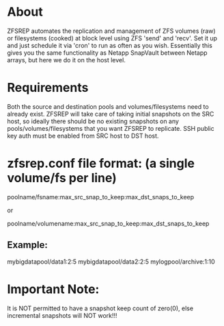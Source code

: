 About
=====
ZFSREP automates the replication and management of ZFS volumes (raw) or filesystems (cooked) at block level using ZFS 'send' and 'recv'.
Set it up and just schedule it via 'cron' to run as often as you wish.
Essentially this gives you the same functionality as Netapp SnapVault between Netapp arrays,
but here we do it on the host level.

Requirements
============
Both the source and destination pools and volumes/filesystems need to already exist.
ZFSREP will take care of taking initial snapshots on the SRC host, so ideally there should be no existing snapshots on any pools/volumes/filesystems that you want ZFSREP to replicate.
SSH public key auth must be enabled from SRC host to DST host.


zfsrep.conf file format: (a single volume/fs per line)
========================
poolname/fsname:max_src_snap_to_keep:max_dst_snaps_to_keep

or

poolname/volumename:max_src_snap_to_keep:max_dst_snaps_to_keep


Example:
--------
mybigdatapool/data1:2:5
mybigdatapool/data2:2:5
mylogpool/archive:1:10


Important Note:
===============
It is NOT permitted to have a snapshot keep count of zero(0), else incremental snapshots will NOT work!!!
